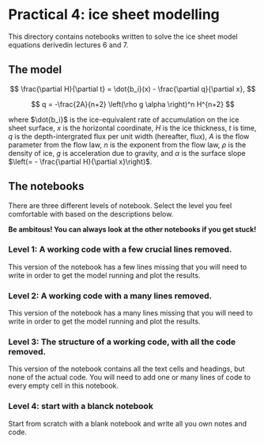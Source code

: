 # Practical 4: ice sheet modelling

This directory contains notebooks written to solve the ice sheet model equations derivedin lectures 6 and 7. 

## The model

$$
\frac{\partial H}{\partial t} = \dot{b_i}(x) - \frac{\partial q}{\partial x},
$$

$$
q = -\frac{2A}{n+2} \left(\rho g \alpha \right)^n  H^{n+2}  
$$

where $\dot{b_i}$ is the ice-equivalent rate of accumulation on the ice sheet surface, $x$ is the horizontal coordinate, $H$ is the ice thickness, $t$ is time, $q$ is the depth-intergrated flux per unit width (hereafter, flux), $A$ is the flow parameter from the flow law, $n$ is the exponent from the flow law, $\rho$ is the density of ice, $g$ is acceleration due to gravity, and $\alpha$ is the surface slope $\left(= - \frac{\partial H}{\partial x}\right)$.

## The notebooks

There are three different levels of notebook. Select the level you feel comfortable with based on the descriptions below. 

**Be ambitous! You can always look at the other notebooks if you get stuck!**

### Level 1: A working code with a few crucial lines removed.
This version of the notebook has a few lines missing that you will need to write in order to get the model running and plot the results. 

### Level 2: A working code with a many lines removed.
This version of the notebook has a many lines missing that you will need to write in order to get the model running and plot the results.  

### Level 3: The structure of a working code, with all the code removed. 
This version of the notebook contains all the text cells and headings, but none of the actual code. You will need to add one or many lines of code to every empty cell in this notebook. 

### Level 4: start with a blanck notebook
Start from scratch with a blank notebook and write all you own notes and code. 

